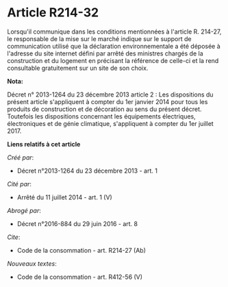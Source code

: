 # Article R214-32

Lorsqu'il communique dans les conditions mentionnées à l'article R. 214-27, le responsable de la mise sur le marché indique
sur le support de communication utilisé que la déclaration environnementale a été déposée à l'adresse du site internet défini
par arrêté des ministres chargés de la construction et du logement en précisant la référence de celle-ci et la rend
consultable gratuitement sur un site de son choix.

**Nota:**

Décret n° 2013-1264 du 23 décembre 2013 article 2 : Les dispositions du  présent article s'appliquent à compter du 1er
janvier 2014 pour tous les  produits de construction et de décoration au sens du présent décret.  Toutefois les dispositions
concernant les équipements électriques,  électroniques et de génie climatique, s'appliquent à compter du 1er  juillet 2017.

**Liens relatifs à cet article**

_Créé par_:

  - Décret n°2013-1264 du 23 décembre 2013 - art. 1

_Cité par_:

  - Arrêté du 11 juillet 2014 - art. 1 (V)

_Abrogé par_:

  - Décret n°2016-884 du 29 juin 2016 - art. 8

_Cite_:

  - Code de la consommation - art. R214-27 (Ab)

_Nouveaux textes_:

  - Code de la consommation - art. R412-56 (V)

